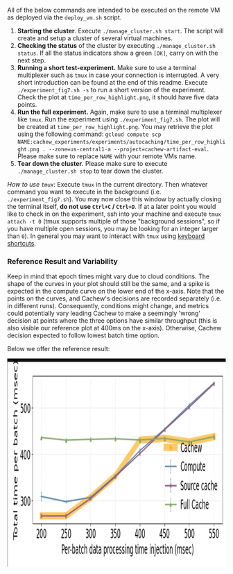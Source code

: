 All of the below commands are intended to be executed on the remote VM as deployed via the `deploy_vm.sh` script.
1. **Starting the cluster**. Execute `./manage_cluster.sh start`. The script will create and setup a cluster of several virtual machines.
2. **Checking the status** of the cluster by executing `./manage_cluster.sh status`. If all the status indicators show a green `[OK]`, carry on with the next step.
3. **Running a short test-experiment.** Make sure to use a terminal multiplexer such as `tmux` in case your connection is interrupted. A very short introduction can be found at the end of this readme. Execute `./experiment_fig7.sh -s` to run a short version of the experiment. Check the plot at `time_per_row_highlight.png`, it should have five data points.
4. **Run the full experiment.** Again, make sure to use a terminal multiplexer like `tmux`. Run the experiment using `./experiment_fig7.sh`. The plot will be created at `time_per_row_highlight.png`. You may retrieve the plot using the following command: `gcloud compute scp NAME:cachew_experiments/experiments/autocaching/time_per_row_highlight.png . --zone=us-central1-a --project=cachew-artifact-eval`. Please make sure to replace `NAME` with your remote VMs name.
5. **Tear down the cluster**. Please make sure to execute `./manage_cluster.sh stop` to tear down the cluster.

*How to use `tmux`*: Execute `tmux` in the current directory. Then whatever command you want to execute in the background (i.e. `./experiment_fig7.sh`). You may now close this window by actually closing the terminal itself, **do not use `Ctrl+C` / `Ctrl+D`**. If at a later point you would like to check in on the experiment, ssh into your machine and execute `tmux attach -t 0` (tmux supports multiple of those "background sessions", so if you have multiple open sessions, you may be looking for an integer larger than `0`). In general you may want to interact with `tmux` using [keyboard shortcuts](https://gist.github.com/MohamedAlaa/2961058).


### Reference Result and Variability

Keep in mind that epoch times might vary due to cloud conditions. The shape of the curves in your plot should still be the same, and a spike is expected in the compute curve on the lower end of the x-axis. Note that the points on the curves, and Cachew's decisions are recorded separately (i.e. in different runs). Consequently, conditions might change, and metrics could potentially vary leading Cachew to make a seemingly 'wrong' decision at points where the three options have similar throughput (this is also visible our reference plot at 400ms on the x-axis). Otherwise, Cachew decision expected to follow lowest batch time option.

Below we offer the reference result:

<img src="reference-results/ref.png" height=480/>